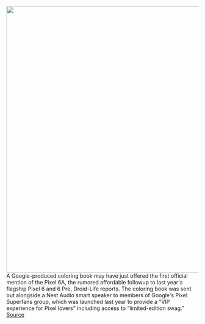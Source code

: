 <img src='https://cdn.vox-cdn.com/thumbor/FZXU2sQrE7UGBxLV37Hpr_bnTK8=/0x0:5120x2880/1200x800/filters:focal(2151x1031:2969x1849)/cdn.vox-cdn.com/uploads/chorus_image/image/70442668/google_pixel_6a_leak.0.jpeg' width='700px' /><br/>
A Google-produced coloring book may have just offered the first official mention of the Pixel 6A, the rumored affordable followup to last year's flagship Pixel 6 and 6 Pro, Droid-Life reports. The coloring book was sent out alongside a Nest Audio smart speaker to members of Google's Pixel Superfans group, which was launched last year to provide a “VIP experience for Pixel lovers” including access to “limited-edition swag.”
<a href='https://www.theverge.com/2022/1/28/22906019/pixel-6a-coloring-book-leak'> Source <a/>